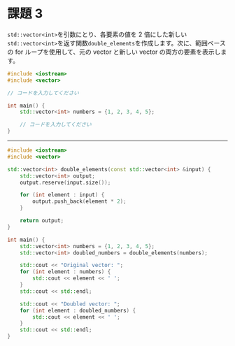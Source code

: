 # 課題 3

`std::vector<int>`を引数にとり、各要素の値を 2 倍にした新しい`std::vector<int>`を返す関数`double_elements`を作成します。次に、範囲ベースの for ループを使用して、元の vector と新しい vector の両方の要素を表示します。

```cpp
#include <iostream>
#include <vector>

// コードを入力してください

int main() {
    std::vector<int> numbers = {1, 2, 3, 4, 5};

    // コードを入力してください
}
```

---

```cpp
#include <iostream>
#include <vector>

std::vector<int> double_elements(const std::vector<int> &input) {
    std::vector<int> output;
    output.reserve(input.size());

    for (int element : input) {
        output.push_back(element * 2);
    }

    return output;
}

int main() {
    std::vector<int> numbers = {1, 2, 3, 4, 5};
    std::vector<int> doubled_numbers = double_elements(numbers);

    std::cout << "Original vector: ";
    for (int element : numbers) {
        std::cout << element << ' ';
    }
    std::cout << std::endl;

    std::cout << "Doubled vector: ";
    for (int element : doubled_numbers) {
        std::cout << element << ' ';
    }
    std::cout << std::endl;
}
```
